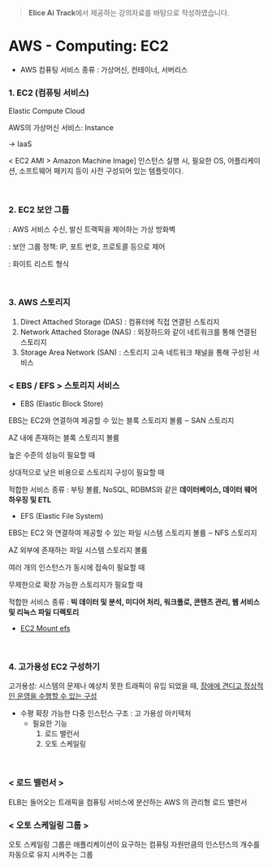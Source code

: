 > **Elice Ai Track**에서 제공하는 강의자료를 바탕으로 작성하였습니다.

# AWS - Computing: EC2

- AWS 컴퓨팅 서비스 종류
  : 가상머신, 컨테이너, 서버리스

### 1. EC2 (컴퓨팅 서비스)

Elastic Compute Cloud

AWS의 가상머신 서비스: Instance

-> IaaS

< EC2 AMI >
Amazon Machine Image]
인스턴스 실행 시, 필요한 OS, 어플리케이션, 소프트웨어 패키지 등이 사전 구성되어 있는 템플릿이다.

<br>

### 2. EC2 보안 그룹

: AWS 서비스 수신, 발신 트랙픽을 제어하는 가상 방화벽

: 보안 그룹 정책: IP, 포트 번호, 프로토콜 등으로 제어

: 화이트 리스트 형식

<br>

### 3. AWS 스토리지

1. Direct Attached Storage (DAS) : 컴퓨터에 직접 연결된 스토리지
2. Network Attached Storage (NAS) : 외장하드와 같이 네트워크를 통해 연결된 스토리지
3. Storage Area Network (SAN) : 스토리지 고속 네트워크 채널을 통해 구성된 서비스

### < EBS / EFS > 스토리지 서비스

- EBS (Elastic Block Store)

EBS는 EC2와 연결하여 제공할 수 있는 블록 스토리지 볼륨 ‒ SAN 스토리지

AZ 내에 존재하는 블록 스토리지 볼륨

높은 수준의 성능이 필요할 때

상대적으로 낮은 비용으로 스토리지 구성이 필요할 때

적합한 서비스 종류 : 부팅 볼륨, NoSQL, RDBMS와 같은 **데이터베이스, 데이터 웨어 하우징 및 ETL**

- EFS (Elastic File System)

EBS는 EC2 와 연결하여 제공할 수 있는 파일 시스템 스토리지 볼륨 ‒ NFS 스토리지

AZ 외부에 존재하는 파일 시스템 스토리지 볼륨

여러 개의 인스턴스가 동시에 접속이 필요할 때

무제한으로 확장 가능한 스토리지가 필요할 때

적합한 서비스 종류 : **빅 데이터 및 분석, 미디어 처리, 워크플로, 콘텐츠 관리, 웹 서비스 및 리눅스 파일 디렉토리**

- [EC2 Mount efs](https://docs.aws.amazon.com/ko_kr/efs/latest/ug/wt1-test.html)

<br>

### 4. 고가용성 EC2 구성하기

고가용성: 시스템의 문제나 예상치 못한 트래픽이 유입 되었을 때, <u>장애에 견디고 정상적인 운영을 수행할 수 있는 구성</u>

- 수평 확장 가능한 다중 인스턴스 구조 : 고 가용성 아키텍처
  - 필요한 기능
    1. 로드 밸런서
    2. 오토 스케일링

<br>

### < 로드 밸런서 >

ELB는 들어오는 트래픽을 컴퓨팅 서비스에 분산하는 AWS 의 관리형 로드 밸런서

### < 오토 스케일링 그룹 >

오토 스케일링 그룹은 애플리케이션이 요구하는 컴퓨팅 자원만큼의 인스턴스의 개수를 자동으로 유지 시켜주는 그룹
